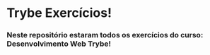 # Trybe Exercícios!
### Neste repositório estaram todos os exercícios do curso: Desenvolvimento Web Trybe!
